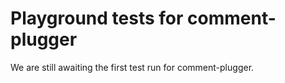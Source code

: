 # Playground tests for comment-plugger
We are still awaiting the first test run for comment-plugger.
